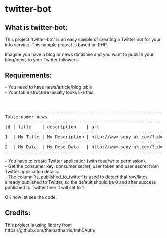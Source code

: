 twitter-bot
===========

<h2>What is twitter-bot:</h2>
This project 'twitter-bot' is an easy sample of creating a Twitter bot for your info service. This sample project is based on PHP.

Imagine you have a blog or news database and you want to publish your blog/news to your Twitter followers.

<h2>Requirements:</h2>
- You need to have news/article/blog table<br>
- Your table structure usually looks like this.<br>
<pre><br>
---------------------------------------------------------------------------------------------------------------
Table name: news
---------------------------------------------------------------------------------------------------------------
id | title    | description    | url                          | published_datetime  | is_published_to_twitter |
---------------------------------------------------------------------------------------------------------------
1  | My Title | My Description | http://www.sony-ak.com/?id=3 | 2014-01-05 13:10:00 | 0                       |
---------------------------------------------------------------------------------------------------------------
2  | My Data  | My Desc Data   | http://www.sony-ak.com/?id=4 | 2014-01-05 15:20:00 | 0                       |
---------------------------------------------------------------------------------------------------------------
</pre>
- You have to create Twitter application (with read/write permission).<br>
- Get the consumer key, consumer secret, user token and user secret from Twitter application details.<br>
- The column 'is_published_to_twitter' is used to detect that row/lines already published to Twitter, so the default should be 0 and after success published to Twitter then it will set to 1.<br>

OK now let see the code.

<h2>Credits:</h2>
This project is using library from https://github.com/themattharris/tmhOAuth/

